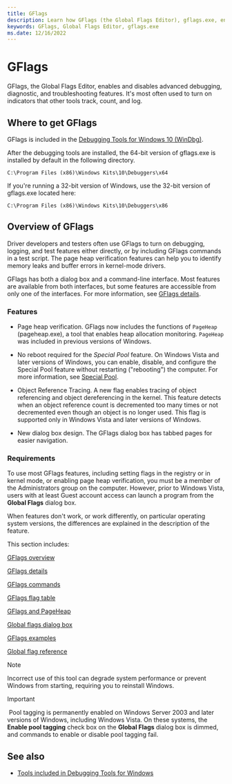 ```yaml
---
title: GFlags
description: Learn how GFlags (the Global Flags Editor), gflags.exe, enables and disables advanced debugging, diagnostic, and troubleshooting features. 
keywords: GFlags, Global Flags Editor, gflags.exe
ms.date: 12/16/2022
---
```


# GFlags

GFlags, the Global Flags Editor, enables and disables advanced debugging, diagnostic, and troubleshooting features. It's most often used to turn on indicators that other tools track, count, and log.

## Where to get GFlags

GFlags is included in the [Debugging Tools for Windows 10 (WinDbg)](debugger-download-tools.md).

After the debugging tools are installed, the 64-bit version of gflags.exe is installed by default in the following directory.

```console
C:\Program Files (x86)\Windows Kits\10\Debuggers\x64
```

If you're running a 32-bit version of Windows, use the 32-bit version of gflags.exe located here:

```console
C:\Program Files (x86)\Windows Kits\10\Debuggers\x86
```

## Overview of GFlags

Driver developers and testers often use GFlags to turn on debugging, logging, and test features either directly, or by including GFlags commands in a test script. The page heap verification features can help you to identify memory leaks and buffer errors in kernel-mode drivers.

GFlags has both a dialog box and a command-line interface. Most features are available from both interfaces, but some features are accessible from only one of the interfaces. For more information, see [GFlags details](gflags-details.md).

### Features

- Page heap verification. GFlags now includes the functions of `PageHeap` (pageheap.exe), a tool that enables heap allocation monitoring. `PageHeap` was included in previous versions of Windows.

- No reboot required for the *Special Pool* feature. On Windows Vista and later versions of Windows, you can enable, disable, and configure the Special Pool feature without restarting ("rebooting") the computer. For more information, see [Special Pool](special-pool.md).

- Object Reference Tracing. A new flag enables tracing of object referencing and object dereferencing in the kernel. This feature detects when an object reference count is decremented too many times or not decremented even though an object is no longer used. This flag is supported only in Windows Vista and later versions of Windows.

- New dialog box design. The GFlags dialog box has tabbed pages for easier navigation.

### Requirements

To use most GFlags features, including setting flags in the registry or in kernel mode, or enabling page heap verification, you must be a member of the Administrators group on the computer. However, prior to Windows Vista, users with at least Guest account access can launch a program from the **Global Flags** dialog box.

When features don't work, or work differently, on particular operating system versions, the differences are explained in the description of the feature.

This section includes:

[GFlags overview](gflags-overview.md)

[GFlags details](gflags-details.md)

[GFlags commands](gflags-commands.md)

[GFlags flag table](gflags-flag-table.md)

[GFlags and PageHeap](gflags-and-pageheap.md)

[Global flags dialog box](global-flags-dialog-box.md)

[GFlags examples](gflags-examples.md)

[Global flag reference](global-flag-reference.md)

> [!NOTE]
> Incorrect use of this tool can degrade system performance or prevent Windows from starting, requiring you to reinstall Windows.

> [!IMPORTANT]
> Pool tagging is permanently enabled on Windows Server 2003 and later versions of Windows, including Windows Vista. On these systems, the **Enable pool tagging** check box on the **Global Flags** dialog box is dimmed, and commands to enable or disable pool tagging fail.

## See also

- [Tools included in Debugging Tools for Windows](extra-tools.md)
